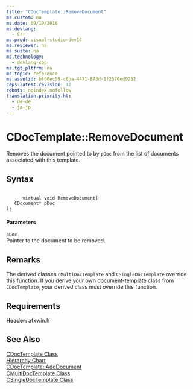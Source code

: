 ```yaml
---
title: "CDocTemplate::RemoveDocument"
ms.custom: na
ms.date: 09/19/2016
ms.devlang: 
  - C++
ms.prod: visual-studio-dev14
ms.reviewer: na
ms.suite: na
ms.technology: 
  - devlang-cpp
ms.tgt_pltfrm: na
ms.topic: reference
ms.assetid: bf00ec59-c6ba-4471-873d-1f2570ed9252
caps.latest.revision: 12
robots: noindex,nofollow
translation.priority.ht: 
  - de-de
  - ja-jp
---
```

# CDocTemplate::RemoveDocument
Removes the document pointed to by `pDoc` from the list of documents associated with this template.  
  
## Syntax  
  
```  
  
      virtual void RemoveDocument(  
   CDocument* pDoc   
);  
```  
  
#### Parameters  
 `pDoc`  
 Pointer to the document to be removed.  
  
## Remarks  
 The derived classes `CMultiDocTemplate` and `CSingleDocTemplate` override this function. If you derive your own document-template class from `CDocTemplate`, your derived class must override this function.  
  
## Requirements  
 **Header:** afxwin.h  
  
## See Also  
 [CDocTemplate Class](../vs140/CDocTemplate-Class.md)   
 [Hierarchy Chart](../vs140/Hierarchy-Chart.md)   
 [CDocTemplate::AddDocument](../vs140/CDocTemplate--AddDocument.md)   
 [CMultiDocTemplate Class](../vs140/CMultiDocTemplate-Class.md)   
 [CSingleDocTemplate Class](../vs140/CSingleDocTemplate-Class.md)
